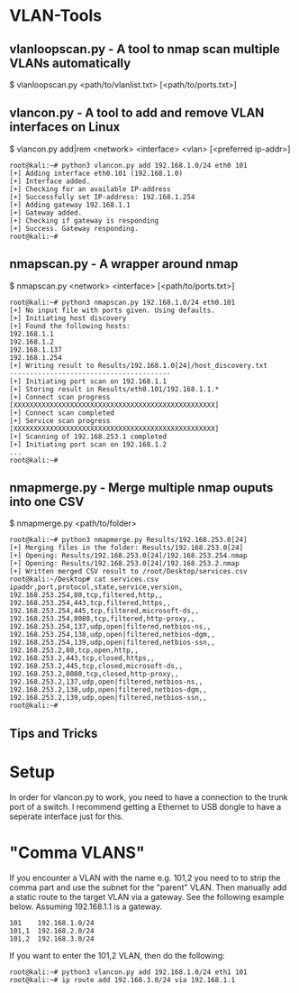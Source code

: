 # VLAN-Tools

## vlanloopscan.py - A tool to nmap scan multiple VLANs automatically

$ vlanloopscan.py &lt;path/to/vlanlist.txt&gt; [&lt;path/to/ports.txt&gt;]

## vlancon.py - A tool to add and remove VLAN interfaces on Linux  
  
$ vlancon.py add|rem &lt;network&gt; &lt;interface&gt; &lt;vlan&gt; [&lt;preferred ip-addr&gt;]

```
root@kali:~# python3 vlancon.py add 192.168.1.0/24 eth0 101
[+] Adding interface eth0.101 (192.168.1.0)  
[+] Interface added.  
[+] Checking for an available IP-address   
[+] Successfully set IP-address: 192.168.1.254  
[+] Adding gateway 192.168.1.1  
[+] Gateway added.  
[+] Checking if gateway is responding  
[+] Success. Gateway responding.  
root@kali:~#  
```
  
## nmapscan.py - A wrapper around nmap  

$ nmapscan.py &lt;network&gt; &lt;interface&gt; [&lt;path/to/ports.txt&gt;]
```
root@kali:~# python3 nmapscan.py 192.168.1.0/24 eth0.101
[+] No input file with ports given. Using defaults.
[+] Initiating host discovery  
[+] Found the following hosts:  
192.168.1.1  
192.168.1.2  
192.168.1.137  
192.168.1.254  
[+] Writing result to Results/192.168.1.0[24]/host_discovery.txt  
----------------------------------------  
[+] Initiating port scan on 192.168.1.1  
[+] Storing result in Results/eth0.101/192.168.1.1.*  
[+] Connect scan progress  
[XXXXXXXXXXXXXXXXXXXXXXXXXXXXXXXXXXXXXXXXXXXXXXXXXX]  
[+] Connect scan completed  
[+] Service scan progress  
[XXXXXXXXXXXXXXXXXXXXXXXXXXXXXXXXXXXXXXXXXXXXXXXXXX]  
[+] Scanning of 192.168.253.1 completed  
[+] Initiating port scan on 192.168.1.2
...  
root@kali:~#
```

## nmapmerge.py - Merge multiple nmap ouputs into one CSV
$ nmapmerge.py &lt;path/to/folder&gt;
```
root@kali:~# python3 nmapmerge.py Results/192.168.253.0[24]
[+] Merging files in the folder: Results/192.168.253.0[24]
[+] Opening: Results/192.168.253.0[24]/192.168.253.254.nmap
[+] Opening: Results/192.168.253.0[24]/192.168.253.2.nmap
[+] Written merged CSV result to /root/Desktop/services.csv
root@kali:~/Desktop# cat services.csv 
ipaddr,port,protocol,state,service,version,
192.168.253.254,80,tcp,filtered,http,,
192.168.253.254,443,tcp,filtered,https,,
192.168.253.254,445,tcp,filtered,microsoft-ds,,
192.168.253.254,8080,tcp,filtered,http-proxy,,
192.168.253.254,137,udp,open|filtered,netbios-ns,,
192.168.253.254,138,udp,open|filtered,netbios-dgm,,
192.168.253.254,139,udp,open|filtered,netbios-ssn,,
192.168.253.2,80,tcp,open,http,,
192.168.253.2,443,tcp,closed,https,,
192.168.253.2,445,tcp,closed,microsoft-ds,,
192.168.253.2,8080,tcp,closed,http-proxy,,
192.168.253.2,137,udp,open|filtered,netbios-ns,,
192.168.253.2,138,udp,open|filtered,netbios-dgm,,
192.168.253.2,139,udp,open|filtered,netbios-ssn,,
root@kali:~# 
```

## Tips and Tricks

# Setup

In order for vlancon.py to work, you need to have a connection to the trunk port of a switch. I recommend getting a Ethernet to USB dongle to have a seperate interface just for this.

# "Comma VLANS"
If you encounter a VLAN with the name e.g. 101,2 you need to to strip the comma part and use the subnet for the "parent" VLAN. Then manually add a static route to the target VLAN via a gateway. See the following example below. Assuming 192.168.1.1 is a gateway.

```
101    192.168.1.0/24
101,1  192.168.2.0/24
101,2  192.168.3.0/24
```

If you want to enter the 101,2 VLAN, then do the following:
```
root@kali:~# python3 vlancon.py add 192.168.1.0/24 eth1 101
root@kali:~# ip route add 192.168.3.0/24 via 192.168.1.1
```

